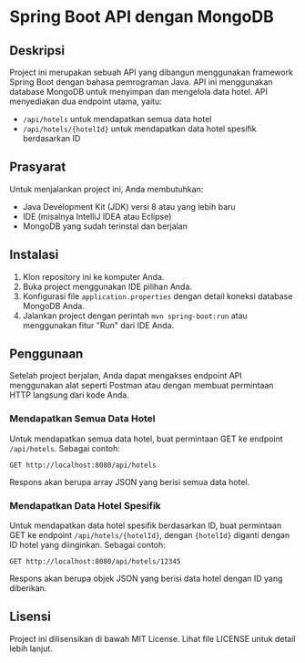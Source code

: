 # Spring Boot API dengan MongoDB

## Deskripsi
Project ini merupakan sebuah API yang dibangun menggunakan framework Spring Boot dengan bahasa pemrograman Java. API ini menggunakan database MongoDB untuk menyimpan dan mengelola data hotel. API menyediakan dua endpoint utama, yaitu:

- `/api/hotels` untuk mendapatkan semua data hotel
- `/api/hotels/{hotelId}` untuk mendapatkan data hotel spesifik berdasarkan ID

## Prasyarat
Untuk menjalankan project ini, Anda membutuhkan:

- Java Development Kit (JDK) versi 8 atau yang lebih baru
- IDE (misalnya IntelliJ IDEA atau Eclipse)
- MongoDB yang sudah terinstal dan berjalan

## Instalasi
1. Klon repository ini ke komputer Anda.
2. Buka project menggunakan IDE pilihan Anda.
3. Konfigurasi file `application.properties` dengan detail koneksi database MongoDB Anda.
4. Jalankan project dengan perintah `mvn spring-boot:run` atau menggunakan fitur "Run" dari IDE Anda.

## Penggunaan
Setelah project berjalan, Anda dapat mengakses endpoint API menggunakan alat seperti Postman atau dengan membuat permintaan HTTP langsung dari kode Anda.

### Mendapatkan Semua Data Hotel
Untuk mendapatkan semua data hotel, buat permintaan GET ke endpoint `/api/hotels`. Sebagai contoh:

```
GET http://localhost:8080/api/hotels
```

Respons akan berupa array JSON yang berisi semua data hotel.

### Mendapatkan Data Hotel Spesifik
Untuk mendapatkan data hotel spesifik berdasarkan ID, buat permintaan GET ke endpoint `/api/hotels/{hotelId}`, dengan `{hotelId}` diganti dengan ID hotel yang diinginkan. Sebagai contoh:

```
GET http://localhost:8080/api/hotels/12345
```

Respons akan berupa objek JSON yang berisi data hotel dengan ID yang diberikan.

## Lisensi
Project ini dilisensikan di bawah MIT License. Lihat file LICENSE untuk detail lebih lanjut.